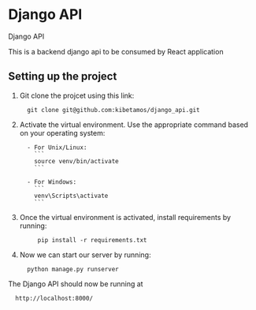 # Django API

Django API </br>

This is a backend django api to be consumed by React application</br>

## Setting up the project 

1. Git clone the projcet using this link:

         git clone git@github.com:kibetamos/django_api.git

   

2. Activate the virtual environment. Use the appropriate command based on your operating system:

         - For Unix/Linux:
           ```
           source venv/bin/activate
           ```
         
         - For Windows:
           ```
           venv\Scripts\activate
           ```

3. Once the virtual environment is activated, install requirements by running:

            pip install -r requirements.txt

4. Now we can start our server by running:

         python manage.py runserver


The Django API should now be running at 

      http://localhost:8000/
